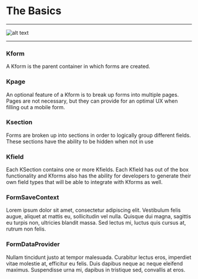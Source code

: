 [diagram]: ../images/Database.jpg "Kforms Title Text"

# **The Basics**

___

![alt text][diagram]
___
### **Kform**
A Kform is the parent container in which forms are created. 
### **Kpage**
An optional feature of a Kform is to break up forms into multiple pages. Pages are not necessary, but they can provide for an optimal UX when filling out a mobile form.
### **Ksection**
Forms are broken up into sections in order to logically group different fields. These sections have the ability to be hidden when not in use
### **Kfield**
Each KSection contains one or more Kfields. Each Kfield has out of the box functionality and Kforms also has the ability for developers to generate their own field types that will be able to integrate with Kforms as well.
### **FormSaveContext**
Lorem ipsum dolor sit amet, consectetur adipiscing elit. Vestibulum felis augue, aliquet at mattis eu, sollicitudin vel nulla. Quisque dui magna, sagittis eu turpis non, ultricies blandit massa. Sed lectus mi, luctus quis cursus at, rutrum non felis.
### **FormDataProvider**
Nullam tincidunt justo at tempor malesuada. Curabitur lectus eros, imperdiet vitae molestie at, efficitur eu felis. Duis dapibus neque ac neque eleifend maximus. Suspendisse urna mi, dapibus in tristique sed, convallis at eros.
